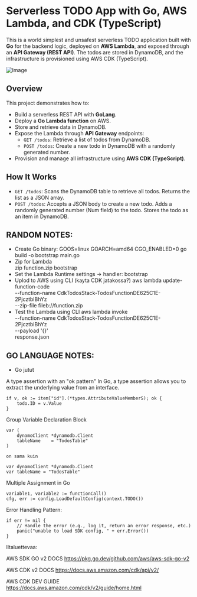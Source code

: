 # Serverless TODO App with Go, AWS Lambda, and CDK (TypeScript)

This is a world simplest and unsafest serverless TODO application built with **Go** for the backend logic, deployed on **AWS Lambda**, and exposed through an **API Gateway (REST API)**. The todos are stored in DynamoDB, and the infrastructure is provisioned using AWS CDK (TypeScript).

![Image](https://github.com/user-attachments/assets/6e7e6757-ad4c-4a41-8600-fb9ddbe12a28)

## Overview

This project demonstrates how to:
- Build a serverless REST API with **GoLang**.
- Deploy a **Go Lambda function** on AWS.
- Store and retrieve data in DynamoDB.
- Expose the Lambda through **API Gateway** endpoints:
  - `GET /todos`: Retrieve a list of todos from DynamoDB.
  - `POST /todos`: Create a new todo in DynamoDB with a randomly generated number.
- Provision and manage all infrastructure using **AWS CDK (TypeScript)**.

## How It Works

- `GET /todos`: Scans the DynamoDB table to retrieve all todos. Returns the list as a JSON array.
- `POST /todos`: Accepts a JSON body to create a new todo. Adds a randomly generated number (Num field) to the todo. Stores the todo as an item in DynamoDB.


## RANDOM NOTES:

- Create Go binary: 
GOOS=linux GOARCH=amd64 CGO_ENABLED=0 go build -o bootstrap main.go
- Zip for Lambda   
zip function.zip bootstrap
- Set the Lambda Runtime settings -> handler: 
bootstrap
- Uplod to AWS using CLI (kayta CDK jatakossa?)
aws lambda update-function-code \
  --function-name CdkTodosStack-TodosFunctionDE625C1E-2PjcztblBhYz \
  --zip-file fileb://function.zip
- Test the Lambda using CLI
aws lambda invoke \
  --function-name CdkTodosStack-TodosFunctionDE625C1E-2PjcztblBhYz \
  --payload '{}' \
  response.json


## GO LANGUAGE NOTES:
- Go jutut

A type assertion with an "ok pattern"
In Go, a type assertion allows you to extract the underlying value from an interface.

```
if v, ok := item["id"].(*types.AttributeValueMemberS); ok {
	todo.ID = v.Value
}
```

Group Variable Declaration Block

```
var (
	dynamoClient *dynamodb.Client
	tableName    = "TodosTable"
)

on sama kuin

var dynamoClient *dynamodb.Client
var tableName = "TodosTable"
```

Multiple Assignment in Go
```
variable1, variable2 := functionCall()
cfg, err := config.LoadDefaultConfig(context.TODO())

```

Error Handling Pattern:
```
if err != nil {
    // Handle the error (e.g., log it, return an error response, etc.)
    panic("unable to load SDK config, " + err.Error())
}
```


Iltaluettevaa:

AWS SDK GO v2 DOCS
https://pkg.go.dev/github.com/aws/aws-sdk-go-v2

AWS CDK v2 DOCS
https://docs.aws.amazon.com/cdk/api/v2/

AWS CDK DEV GUIDE
https://docs.aws.amazon.com/cdk/v2/guide/home.html